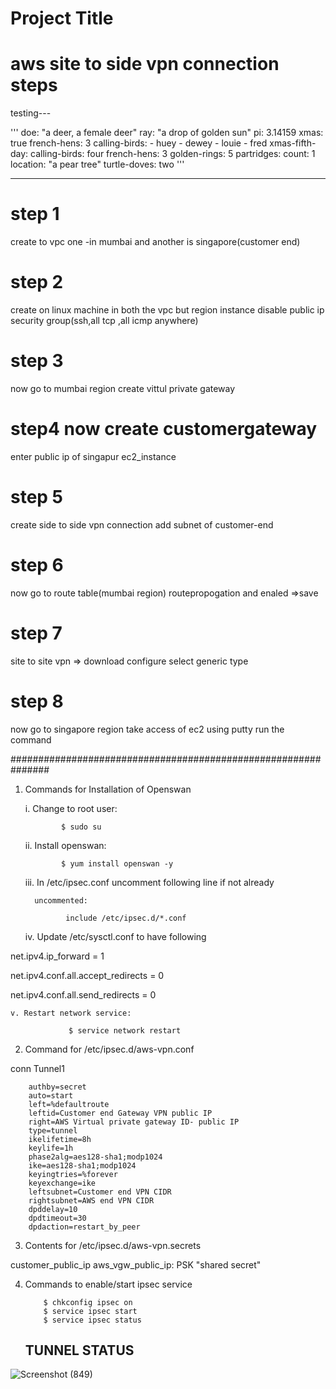 
# Project Title
# aws site to side vpn connection steps

testing---


<p>
 '''
 doe: "a deer, a female deer"
 ray: "a drop of golden sun"
 pi: 3.14159
 xmas: true
 french-hens: 3
 calling-birds:
   - huey
   - dewey
   - louie
   - fred
 xmas-fifth-day:
   calling-birds: four
   french-hens: 3
   golden-rings: 5
   partridges:
     count: 1
     location: "a pear tree"
   turtle-doves: two
 '''
 </p>













--------------

# step 1 
create to vpc one -in  mumbai and another is singapore(customer end)

# step 2 
create on linux machine in both the vpc but region instance disable public ip 
security group(ssh,all tcp ,all icmp  anywhere)

# step 3
now go to mumbai region create vittul private gateway

# step4 now create customergateway 
enter public ip of singapur ec2_instance



# step 5
create side to side vpn connection add subnet of customer-end

# step 6 
now go to route table(mumbai region) routepropogation and enaled =>save

# step 7 
site to site vpn => download configure select generic type

# step 8
now go to singapore region take access of ec2 using putty run the command 



###############################################################
1.  Commands for Installation of Openswan

    i. Change to root user: 

                $ sudo su

    ii. Install openswan:

                $ yum install openswan -y

    iii. In /etc/ipsec.conf uncomment following line if not already 
         
          uncommented:

                 include /etc/ipsec.d/*.conf

    iv. Update /etc/sysctl.conf to have following

 net.ipv4.ip_forward = 1

 net.ipv4.conf.all.accept_redirects = 0

 net.ipv4.conf.all.send_redirects = 0

    v. Restart network service:

                 $ service network restart

2. Command for /etc/ipsec.d/aws-vpn.conf

conn Tunnel1

        authby=secret
        auto=start
        left=%defaultroute
        leftid=Customer end Gateway VPN public IP
        right=AWS Virtual private gateway ID- public IP
        type=tunnel
        ikelifetime=8h
        keylife=1h
        phase2alg=aes128-sha1;modp1024
        ike=aes128-sha1;modp1024
        keyingtries=%forever
        keyexchange=ike
        leftsubnet=Customer end VPN CIDR
        rightsubnet=AWS end VPN CIDR
        dpddelay=10
        dpdtimeout=30
        dpdaction=restart_by_peer


3. Contents for  /etc/ipsec.d/aws-vpn.secrets

customer_public_ip aws_vgw_public_ip: PSK "shared secret"


4. Commands to enable/start ipsec service

           $ chkconfig ipsec on
           $ service ipsec start
           $ service ipsec status
           
           
    ## TUNNEL STATUS
           
    



![Screenshot (849)](https://user-images.githubusercontent.com/64592542/148192088-d61a1b38-c1d0-4a8e-af4d-d38d13482cff.png)
